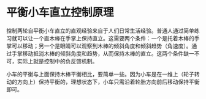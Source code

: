 # 平衡小车直立控制原理

控制两轮自平衡小车直立的直观经验来自于人们日常生活经验。普通人通过简单练习就可以让一个直木棒在手掌上保持直立。这需要两个条件：一个是托着木棒的手掌可以移动；另一个是眼睛可以观察到木棒的倾斜角度和倾斜趋势（角速度）。通过手掌移动抵消木棒的倾斜角度和趋势，从而保持木棒的直立。这两个条件缺一不可，实际上就是控制中的负反馈机制。

小车的平衡与上面保持木棒平衡相比，要简单一些。因为小车是在一维上（轮子转动的方向上）保持平衡的，理想状态下，小车只需沿着轮胎方向前后移动保持平衡即可。
